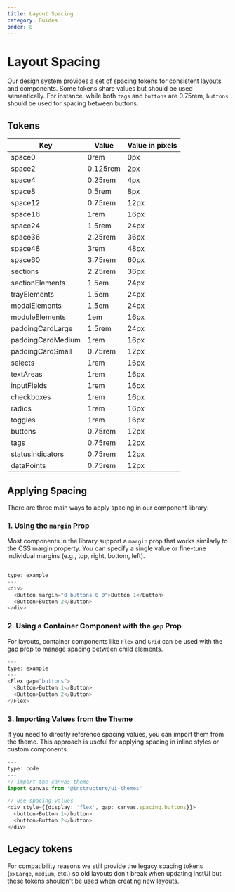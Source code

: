 ```yaml
---
title: Layout Spacing
category: Guides
order: 8
---
```


# Layout Spacing

Our design system provides a set of spacing tokens for consistent layouts and components. Some tokens share values but should be used semantically. For instance, while both `tags` and `buttons` are 0.75rem, `buttons` should be used for spacing between buttons.

## Tokens

| Key               | Value    | Value in pixels |
| ----------------- | -------- | --------------- |
| space0            | 0rem     | 0px             |
| space2            | 0.125rem | 2px             |
| space4            | 0.25rem  | 4px             |
| space8            | 0.5rem   | 8px             |
| space12           | 0.75rem  | 12px            |
| space16           | 1rem     | 16px            |
| space24           | 1.5rem   | 24px            |
| space36           | 2.25rem  | 36px            |
| space48           | 3rem     | 48px            |
| space60           | 3.75rem  | 60px            |
| sections          | 2.25rem  | 36px            |
| sectionElements   | 1.5em    | 24px            |
| trayElements      | 1.5em    | 24px            |
| modalElements     | 1.5em    | 24px            |
| moduleElements    | 1em      | 16px            |
| paddingCardLarge  | 1.5rem   | 24px            |
| paddingCardMedium | 1rem     | 16px            |
| paddingCardSmall  | 0.75rem  | 12px            |
| selects           | 1rem     | 16px            |
| textAreas         | 1rem     | 16px            |
| inputFields       | 1rem     | 16px            |
| checkboxes        | 1rem     | 16px            |
| radios            | 1rem     | 16px            |
| toggles           | 1rem     | 16px            |
| buttons           | 0.75rem  | 12px            |
| tags              | 0.75rem  | 12px            |
| statusIndicators  | 0.75rem  | 12px            |
| dataPoints        | 0.75rem  | 12px            |

## Applying Spacing

There are three main ways to apply spacing in our component library:

### 1. Using the `margin` Prop

Most components in the library support a `margin` prop that works similarly to the CSS margin property. You can specify a single value or fine-tune individual margins (e.g., top, right, bottom, left).

```ts
---
type: example
---
<div>
  <Button margin="0 buttons 0 0">Button 1</Button>
  <Button>Button 2</Button>
</div>
```

### 2. Using a Container Component with the `gap` Prop

For layouts, container components like `Flex` and `Grid` can be used with the gap prop to manage spacing between child elements.

```ts
---
type: example
---
<Flex gap="buttons">
  <Button>Button 1</Button>
  <Button>Button 2</Button>
</Flex>
```

### 3. Importing Values from the Theme

If you need to directly reference spacing values, you can import them from the theme. This approach is useful for applying spacing in inline styles or custom components.

```ts
---
type: code
---
// import the canvas theme
import canvas from '@instructure/ui-themes'

// use spacing values
<div style={{display: 'flex', gap: canvas.spacing.buttons}}>
  <button>Button 1</button>
  <button>Button 2</button>
</div>
```

## Legacy tokens

For compatibility reasons we still provide the legacy spacing tokens (`xxLarge`, `medium`, etc.) so old layouts don't break when updating InstUI but these tokens shouldn't be used when creating new layouts.
